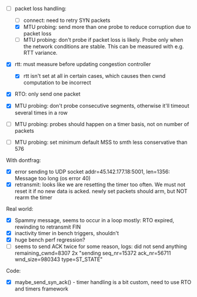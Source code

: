- [ ] packet loss handling:
  - [ ] connect: need to retry SYN packets
  - [x] MTU probing: send more than one probe to reduce corruption due to packet loss
  - [ ] MTU probing: don't probe if packet loss is likely. Probe only when the network conditions are stable.
        This can be measured with e.g. RTT variance.

- [x] rtt: must measure before updating congestion controller
  - [x] rtt isn't set at all in certain cases, which causes then cwnd computation to be incorrect
- [x] RTO: only send one packet

- [x] MTU probing: don't probe consecutive segments, otherwise it'll timeout several times in a row
- [ ] MTU probing: probes should happen on a timer basis, not on number of packets
- [ ] MTU probing: set minimum default MSS to smth less conservative than 576

With dontfrag:
- [x] error sending to UDP socket addr=45.142.177.18:5001, len=1356: Message too long (os error 40)
- [x] retransmit: looks like we are resetting the timer too often. We must not reset it if no new data is acked.
      newly set packets should arm, but NOT rearm the timer

Real world:
- [x] Spammy message, seems to occur in a loop mostly: RTO expired, rewinding to retransmit FIN
- [x] inactivity timer in bench triggers, shouldn't
- [x] huge bench perf regression?
- [ ] seems to send ACK twice for some reason, logs:
  did not send anything remaining_cwnd=8307
  2x "sending seq_nr=15372 ack_nr=56711 wnd_size=980343 type=ST_STATE"

Code:
- [x] maybe_send_syn_ack() - timer handling is a bit custom, need to use RTO and timers framework

